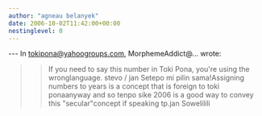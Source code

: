 ```yaml
---
author: "agneau belanyek"
date: 2006-10-02T11:42:00+00:00
nestinglevel: 0
---
```

\---
 In [tokipona@yahoogroups.com](mailto://tokipona@yahoogroups.com), MorphemeAddict@... wrote:

>> If you need to say this number in Toki Pona, you're using the wronglanguage.
>> stevo / jan Setepo
>mi pilin sama!Assigning numbers to years is a concept that is foreign to toki ponaanyway and so tenpo sike 2006 is a good way to convey this "secular"concept if speaking tp.jan Sowelilili
